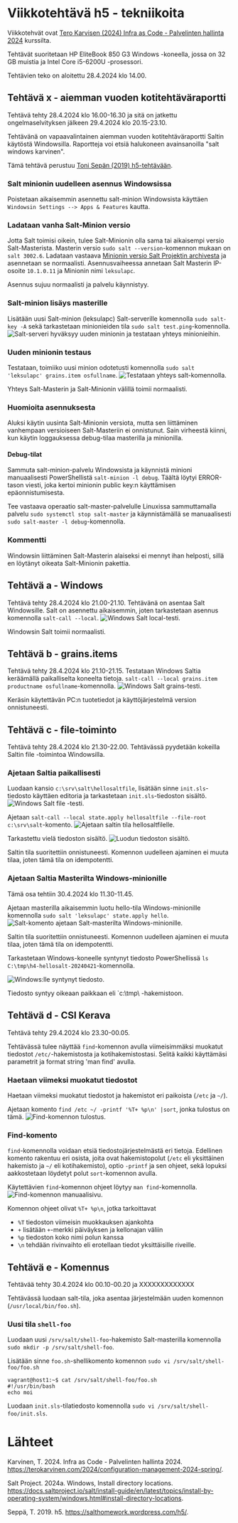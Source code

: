 # Viikkotehtävä h5 - tekniikoita
Viikkotehvät ovat [Tero Karvisen (2024) Infra as Code - Palvelinten hallinta 2024](https://terokarvinen.com/2024/configuration-management-2024-spring/) kurssilta.

Tehtävät suoritetaan HP EliteBook 850 G3 Windows -koneella, jossa on 32 GB muistia ja Intel Core i5-6200U -prosessori.

Tehtävien teko on aloitettu 28.4.2024 klo 14.00.

## Tehtävä x - aiemman vuoden kotitehtäväraportti

Tehtävä tehty 28.4.2024 klo 16.00-16.30 ja sitä on jatkettu ongelmaselvityksen jälkeen 29.4.2024 klo 20.15-23.10. 

Tehtävänä on vapaavalintainen aiemman vuoden kotitehtäväraportti Saltin käytöstä Windowsilla. Raportteja voi etsiä halukoneen avainsanoilla "salt windows karvinen".

Tämä tehtävä perustuu [Toni Sepän (2019) h5-tehtävään](https://salthomework.wordpress.com/h5/).

### Salt minionin uudelleen asennus Windowsissa
Poistetaan aikaisemmin asennettu salt-minion Windowsista käyttäen `Windowsin Settings --> Apps & Features` kautta.

### Ladataan vanha Salt-Minion versio
Jotta Salt toimisi oikein, tulee Salt-Minionin olla sama tai aikaisempi versio Salt-Masterista. Masterin versio `sudo salt --version`-komennon mukaan on `salt 3002.6`. Ladataan vastaava [Minionin versio Salt Projektin archivesta](https://archive.repo.saltproject.io/windows/Salt-Minion-3002.6-Py3-x86-Setup.exe) ja asennetaan se normaalisti. Asennusvaiheessa annetaan Salt Masterin IP-osoite `10.1.0.11` ja Minionin nimi `leksulapc`.

Asennus sujuu normaalisti ja palvelu käynnistyy.

### Salt-minion lisäys masterille
Lisätään uusi Salt-minion (leksulapc) Salt-serverille komennolla `sudo salt-key -A` sekä tarkastetaan minionieiden tila `sudo salt test.ping`-komennolla.
![Salt-serveri hyväksyy uuden minionin ja testataan yhteys minionieihin.](https://github.com/leksu70/2024k-ph-teht/blob/master/kuvat/h5-x-salt-key-a.png "Salt-serveri hyväksyy uuden minionin ja testataan yhteys minionieihin.")

### Uuden minionin testaus
Testataan, toimiiko uusi minion odotetusti komennolla `sudo salt 'leksulapc' grains.item osfullname`.
![Testataan yhteys salt-komennolla.](https://github.com/leksu70/2024k-ph-teht/blob/master/kuvat/h5-x-salt-test-new.png "Testataan yhteys salt-komennolla.")

Yhteys Salt-Masterin ja Salt-Minionin välillä toimii normaalisti.

### Huomioita asennuksesta
Aluksi käytin uusinta Salt-Minionin versiota, mutta sen liittäminen vanhempaan versioiseen Salt-Masteriin ei onnistunut. Sain virheestä kiinni, kun käytin loggauksessa debug-tilaa masterilla ja minionilla.

#### Debug-tilat
Sammuta salt-minion-palvelu Windowsista ja käynnistä minioni manuaalisesti PowerShellistä `salt-minion -l debug`. Täältä löytyi ERROR-tason viesti, joka kertoi minionin public key:n käyttämisen epäonnistumisesta.

Tee vastaava operaatio salt-master-palvelulle Linuxissa sammuttamalla palvelu `sudo systemctl stop salt-master` ja käynnistämällä se manuaalisesti `sudo salt-master -l debug`-komennolla.

### Kommentti
Windowsin liittäminen Salt-Masterin alaiseksi ei mennyt ihan helposti, sillä en löytänyt oikeata Salt-Minionin pakettia.

## Tehtävä a - Windows
Tehtävä tehty 28.4.2024 klo 21.00-21.10.
Tehtävänä on asentaa Salt Windowsille. Salt on asennettu aikaisemmin, joten tarkastetaan asennus komennolla `salt-call --local`.
![Windows Salt local-testi.](https://github.com/leksu70/2024k-ph-teht/blob/master/kuvat/h5-a-salt-call-local.png "Windows Salt local -testi.")

Windowsin Salt toimii normaalisti.

## Tehtävä b - grains.items
Tehtävä tehty 28.4.2024 klo 21.10-21.15.
Testataan Windows Saltia keräämällä paikalliselta koneelta tietoja.
`salt-call --local grains.item productname osfullname`-komennolla.
![Windows Salt grains-testi.](https://github.com/leksu70/2024k-ph-teht/blob/master/kuvat/h5-b-win-salt-grains.png "Windows Salt grans -testi.")

Keräsin käytettävän PC:n tuotetiedot ja käyttöjärjestelmä version onnistuneesti.

## Tehtävä c - file-toiminto
Tehtävä tehty 28.4.2024 klo 21.30-22.00.
Tehtävässä pyydetään kokeilla Saltin file -toimintoa Windowsilla.

### Ajetaan Saltia paikallisesti
Luodaan kansio `c:\srv\salt\hellosaltfile`, lisätään sinne `init.sls`-tiedosto käyttäen editoria ja tarkastetaan `init.sls`-tiedoston sisältö.
![Windows Salt file -testi.](https://github.com/leksu70/2024k-ph-teht/blob/master/kuvat/h5-c-salt-file.png "Windows Salt file -testi.")

Ajetaan `salt-call --local state.apply hellosaltfile --file-root c:\srv\salt`-komento.
![Ajetaan saltin tila hellosaltfilelle.](https://github.com/leksu70/2024k-ph-teht/blob/master/kuvat/h5-c-salt-state-apply.png "Ajetaan saltin tila hellosaltfilelle.")

Tarkastettu vielä tiedoston sisältö.
![Luodun tiedoston sisältö.](https://github.com/leksu70/2024k-ph-teht/blob/master/kuvat/h5-c-salt-file-contains.png "Luodun tiedoston sisältö.")

Saltin tila suoritettiin onnistuneesti. Komennon uudelleen ajaminen ei muuta tilaa, joten tämä tila on idempotentti.

### Ajetaan Saltia Masterilta Windows-minionille
Tämä osa tehtiin 30.4.2024 klo 11.30-11.45.

Ajetaan masterilla aikaisemmin luotu hello-tila Windows-minionille komennolla `sudo salt 'leksulapc' state.apply hello`.
![Salt-komento ajetaan Salt-masterilta Windows-minionille.](https://github.com/leksu70/2024k-ph-teht/blob/master/kuvat/h5-c-master-win-minion-hello.png "Salt-komento ajetaan Salt-masterilta Windows-minionille.")

Saltin tila suoritettiin onnistuneesti. Komennon uudelleen ajaminen ei muuta tilaa, joten tämä tila on idempotentti.

Tarkastetaan Windows-koneelle syntynyt tiedosto PowerShellissä `ls C:\tmp\h4-hellosalt-20240421`-komennolla.

![Windows:lle syntynyt tiedosto.](https://github.com/leksu70/2024k-ph-teht/blob/master/kuvat/h5-c-win-hello.png "Windows:lle syntynyt tiedosto.")

Tiedosto syntyy oikeaan paikkaan eli `c:\tmp\ -hakemistoon.

## Tehtävä d - CSI Kerava
Tehtävä tehty 29.4.2024 klo 23.30-00.05.

Tehtävässä tulee näyttää `find`-komennon avulla viimeisimmäksi muokatut tiedostot `/etc/`-hakemistosta ja kotihakemistostasi. Selitä kaikki käyttämäsi parametrit ja format string 'man find' avulla.

### Haetaan viimeksi muokatut tiedostot
Haetaan viimeksi muokatut tiedostot ja hakemistot eri paikoista (`/etc` ja `~/`).

Ajetaan komento `find /etc ~/ -printf '%T+ %p\n' |sort`, jonka tulostus on tämä.
![Find-komennon tulostus.](https://github.com/leksu70/2024k-ph-teht/blob/master/kuvat/h5-d-find.png "Find-komennon tulostus.")

### Find-komento
`find`-komennolla voidaan etsiä tiedostojärjestelmästä eri tietoja. Edellinen komento rakentuu eri osista, joita ovat hakemistopolut (`/etc` eli yksittäinen hakemisto ja `~/` eli kotihakemisto), optio `-printf` ja sen ohjeet, sekä lopuksi aakkostetaan löydetyt polut `sort`-komennon avulla.

Käytettävien `find`-komennon ohjeet löytyy `man find`-komennolla.
![Find-komennon manuaalisivu.](https://github.com/leksu70/2024k-ph-teht/blob/master/kuvat/h5-d-man-find.png "Find-komennon manuaalisivu.")

Komennon ohjeet olivat `%T+ %p\n`, jotka tarkoittavat
- `%T` tiedoston viimeisin muokkauksen ajankohta
- `+` lisätään `+`-merkki päiväyksen ja kellonajan väliin
- `%p` tiedoston koko nimi polun kanssa
- `\n` tehdään rivinvaihto eli erotellaan tiedot yksittäisille riveille.

## Tehtävä e - Komennus
Tehtävää tehty 30.4.2024 klo 00.10-00.20 ja XXXXXXXXXXXXX

Tehtävässä luodaan salt-tila, joka asentaa järjestelmään uuden komennon (`/usr/local/bin/foo.sh`).

### Uusi tila `shell-foo`
Luodaan uusi `/srv/salt/shell-foo`-hakemisto Salt-masterilla komennolla `sudo mkdir -p /srv/salt/shell-foo`. 

Lisätään sinne `foo.sh`-shellikomento komennon `sudo vi /srv/salt/shell-foo/foo.sh`
```
vagrant@host1:~$ cat /srv/salt/shell-foo/foo.sh
#!/usr/bin/bash
echo moi
```

Luodaan `init.sls`-tilatiedosto komennolla `sudo vi /srv/salt/shell-foo/init.sls`.



# Lähteet
Karvinen, T. 2024. Infra as Code - Palvelinten hallinta 2024. https://terokarvinen.com/2024/configuration-management-2024-spring/.

Salt Project. 2024a. Windows, Install directory locations. https://docs.saltproject.io/salt/install-guide/en/latest/topics/install-by-operating-system/windows.html#install-directory-locations.

Seppä, T. 2019. h5. https://salthomework.wordpress.com/h5/.